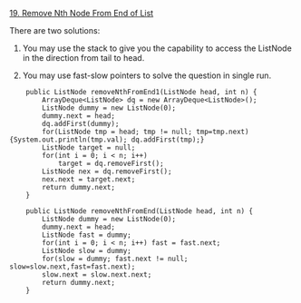 [19. Remove Nth Node From End of List](https://leetcode.com/problems/remove-nth-node-from-end-of-list/)

There are two solutions:

1. You may use the stack to give you the capability to access the ListNode in the direction from tail to head.

2. You may use fast-slow pointers to solve the question in single run.

```
    public ListNode removeNthFromEnd1(ListNode head, int n) {
        ArrayDeque<ListNode> dq = new ArrayDeque<ListNode>();
        ListNode dummy = new ListNode(0);
        dummy.next = head;
        dq.addFirst(dummy);
        for(ListNode tmp = head; tmp != null; tmp=tmp.next) {System.out.println(tmp.val); dq.addFirst(tmp);}
        ListNode target = null;
        for(int i = 0; i < n; i++)
            target = dq.removeFirst();
        ListNode nex = dq.removeFirst();
        nex.next = target.next;
        return dummy.next;
    }
```

```
    public ListNode removeNthFromEnd(ListNode head, int n) {
        ListNode dummy = new ListNode(0);
        dummy.next = head;
        ListNode fast = dummy;
        for(int i = 0; i < n; i++) fast = fast.next;
        ListNode slow = dummy;
        for(slow = dummy; fast.next != null; slow=slow.next,fast=fast.next);
        slow.next = slow.next.next;
        return dummy.next;
    }
```

